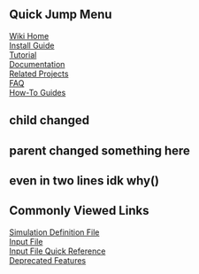 ## Quick Jump Menu
[Wiki Home](Home)<br>
[Install Guide](Install-Guide)<br>
[Tutorial](Tutorial)<br>
[Documentation](Documentation-Home)<br>
[Related Projects](Related-Projects)<br>
[FAQ](FAQ)<br>
[How-To Guides](How‐To-Guides)<br>

## child changed
## parent changed something here
## even in two lines idk why()

## Commonly Viewed Links
[Simulation Definition File](Simulation-Definition-File)<br>
[Input File](Input-File)<br>
[Input File Quick Reference](Input-File-Quick-Reference)<br>
[Deprecated Features](Deprecated-Features)<br>
